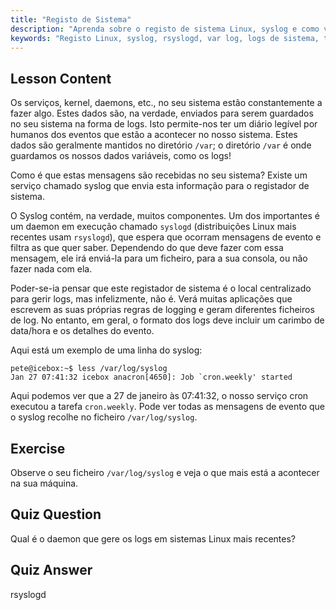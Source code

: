 ```yaml
---
title: "Registo de Sistema"
description: "Aprenda sobre o registo de sistema Linux, syslog e como visualizar ficheiros de log em /var/log. Compreenda o rsyslogd e monitorize eventos do sistema com este guia para iniciantes."
keywords: "Registo Linux, syslog, rsyslogd, var log, logs de sistema, tutorial Linux, guia para iniciantes"
---
```


## Lesson Content

Os serviços, kernel, daemons, etc., no seu sistema estão constantemente a fazer algo. Estes dados são, na verdade, enviados para serem guardados no seu sistema na forma de logs. Isto permite-nos ter um diário legível por humanos dos eventos que estão a acontecer no nosso sistema. Estes dados são geralmente mantidos no diretório `/var`; o diretório `/var` é onde guardamos os nossos dados variáveis, como os logs!

Como é que estas mensagens são recebidas no seu sistema? Existe um serviço chamado syslog que envia esta informação para o registador de sistema.

O Syslog contém, na verdade, muitos componentes. Um dos importantes é um daemon em execução chamado `syslogd` (distribuições Linux mais recentes usam `rsyslogd`), que espera que ocorram mensagens de evento e filtra as que quer saber. Dependendo do que deve fazer com essa mensagem, ele irá enviá-la para um ficheiro, para a sua consola, ou não fazer nada com ela.

Poder-se-ia pensar que este registador de sistema é o local centralizado para gerir logs, mas infelizmente, não é. Verá muitas aplicações que escrevem as suas próprias regras de logging e geram diferentes ficheiros de log. No entanto, em geral, o formato dos logs deve incluir um carimbo de data/hora e os detalhes do evento.

Aqui está um exemplo de uma linha do syslog:

```plaintext
pete@icebox:~$ less /var/log/syslog
Jan 27 07:41:32 icebox anacron[4650]: Job `cron.weekly' started
```

Aqui podemos ver que a 27 de janeiro às 07:41:32, o nosso serviço cron executou a tarefa `cron.weekly`. Pode ver todas as mensagens de evento que o syslog recolhe no ficheiro `/var/log/syslog`.

## Exercise

Observe o seu ficheiro `/var/log/syslog` e veja o que mais está a acontecer na sua máquina.

## Quiz Question

Qual é o daemon que gere os logs em sistemas Linux mais recentes?

## Quiz Answer

rsyslogd
